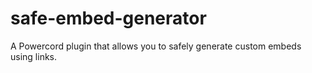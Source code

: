 # safe-embed-generator
A Powercord plugin that allows you to safely generate custom embeds using links.
